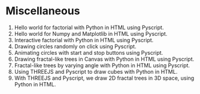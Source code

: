 # Miscellaneous
1. Hello world for factorial with Python in HTML using Pyscript.
2. Hello world for Numpy and Matplotlib in HTML using Pyscript.
3. Interactive factorial with Python in HTML using Pyscript.
4. Drawing circles randomly on click using Pyscript.
5. Animating circles with start and stop buttons using Pyscript.
6. Drawing fractal-like trees in Canvas with Python in HTML using Pyscript. 
7. Fractal-like trees by varying angle with Python in HTML using Pyscript. 
8. Using THREEJS and Pyscript to draw cubes with Python in HTML.
9. With THREEJS and Pyscript, we draw 2D fractal trees in 3D space, using Python in HTML.
